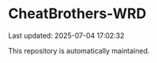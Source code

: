 # CheatBrothers-WRD

Last updated: 2025-07-04 17:02:32

This repository is automatically maintained.
